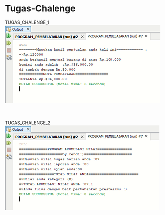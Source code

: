 # Tugas-Chalenge
TUGAS_CHALENGE_1
![Alt Text](https://github.com/rendiwibawa/Tugas-Chalenge/blob/master/CHALENGE1.PNG)
\
\
\
\
TUGAS_CHALENGE_2
![Alt Text](https://github.com/rendiwibawa/Tugas-Chalenge/blob/master/CHALENGE2.PNG)
